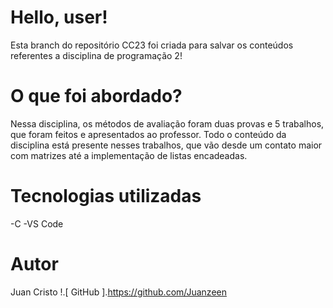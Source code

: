 # Hello, user!
Esta branch do repositório CC23 foi criada para salvar os conteúdos referentes a disciplina de programação 2!

# O que foi abordado?
Nessa disciplina, os métodos de avaliação foram duas provas e 5 trabalhos, que foram feitos e apresentados ao professor.
Todo o conteúdo da disciplina está presente nesses trabalhos, que vão desde um contato maior com matrizes até a implementação de listas encadeadas.

# Tecnologias utilizadas
  -C
  -VS Code

# Autor
Juan Cristo 
!.[ GitHub ].https://github.com/Juanzeen